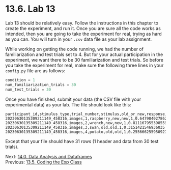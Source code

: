 # 13.6. Lab 13

Lab 13 should be relatively easy. Follow the instructions in this chapter to create the experiment,
and run it. Once you are sure all the code works as intended, then you are going to take the
experiment for real, trying as hard as you can. You will turn in your `.csv` data file as your lab
assignment.

While working on getting the code running, we had the number of familiarization and test trials set
to 4. But for your actual participation in the experiment, we want there to be 30 familiarization
and test trials. So before you take the experiment for real, make sure the following three lines in
your `config.py` file are as follows:

```python
condition = 1
num_familiarization_trials = 30
num_test_trials = 30
```

Once you have finished, submit your data (the CSV file with your experimental data) as your lab. The
file should look like this:

```csv
participant_id,stimulus_type,trial_number,stimulus,old_or_new,response,correct,rt
20230630135309211149_458316,images,1,raspberry,new,new,1,0.6479840278625488
20230630135309211149_458316,images,2,wrench,new,new,1,0.8111679553985596
20230630135309211149_458316,images,3,swan,old,old,1,0.3151421546936035
20230630135309211149_458316,images,4,potato,old,old,1,0.25566625595092773
```

Except that your file should have 31 rows (1 header and data from 30 test trials).

Next: [14.0. Data Analysis and Dataframes](../CH14/14.0.%20Data%20Analysis%20and%20Dataframes.md)<br>
Previous: [13.5. Coding the Exp Class](13.5.%20Coding%20the%20Exp%20Class.md)

